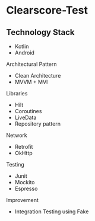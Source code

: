# Clearscore-Test

## Technology Stack
* Kotlin
* Android

Architectural Pattern
* Clean Architecture
* MVVM + MVI

Libraries
* Hilt
* Coroutines
* LiveData
* Repository pattern

Network
* Retrofit
* OkHttp

Testing
* Junit
* Mockito
* Espresso

Improvement
* Integration Testing using Fake
